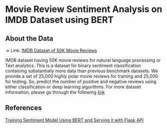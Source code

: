 # Movie Review Sentiment Analysis on IMDB Dataset using BERT

## About the Data
-> Link: [IMDB Dataset of 50K Movie Reviews](https://www.kaggle.com/lakshmi25npathi/imdb-dataset-of-50k-movie-reviews)

IMDB dataset having 50K movie reviews for natural language processing or Text analytics.
This is a dataset for binary sentiment classification containing substantially more data than previous benchmark datasets. We provide a set of 25,000 highly polar movie reviews for training and 25,000 for testing. So, predict the number of positive and negative reviews using either classification or deep learning algorithms.
For more dataset information, please go through the following [link](http://ai.stanford.edu/~amaas/data/sentiment/)

## References
[Training Sentiment Model Using BERT and Serving it with Flask API](https://www.youtube.com/watch?v=hinZO--TEk4)
